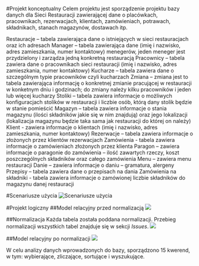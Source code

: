 #Projekt konceptualny
Celem projektu jest sporządzenie projektu bazy danych dla Sieci Restauracji zawierającej dane 
o placówkach, pracownikach, rezerwacjach, klientach, zamówieniach, potrawach, składnikach, 
stanach magazynów, dostawach itp.

Restauracje – tabela zawierająca dane o istniejących w sieci restauracjach oraz ich adresach
Manager – tabela zawierająca dane (imię i nazwisko, adres zamieszkania, numer kontaktowy)
menegerów, jeden meneger jest przydzielony i zarządza jedną konkretną restauracją
Pracownicy – tabela zawiera dane o pracownikach sieci restauracji (imię i nazwisko, adres 
zamieszkania, numer kontaktowy)
Kucharze – tabela zawiera dane o szczególnym typie pracowników czyli kucharzach
Zmiana – zmiana jest to tabela zawierająca informację o konkretnej zmianie pracującej w 
restauracji w konketnym dniu i godzinach; do zmiany należy kilku pracowników i jeden lub 
więcej kucharzy
Stoliki – tabela zawiera informacje o możliwych konfiguracjach stolików w restauracji i liczbie 
osób, którą dany stolik będzie w stanie pomieścić
Magazyn – tabela zawiera informacje o stania magazynu (ilości składników jakie się w nim 
znajdują) oraz jego lokalizacji (lokalizacja magazynu będzie taka sama jak restauracji do której 
on należy)
Klient - zawiera informacje o klientach (imię i nazwisko, adres zamieszkania, numer 
kontaktowy)
Rezerwacje – tabela zawiera informacje o złożonych przez klientów rezerwacjach
Zamówienia - tabela zawiera informacje o zamówieniach złożonych przez klienta
Paragon – zawiera informacje o paragonie do zamówienia – ilość zawartych rzeczy, koszt 
poszczególnych składników oraz całego zamówienia
Menu – zawiera menu restauracji
Danie – zawiera informacje o daniu – gramatura, alergeny
Przepisy – tabela zawiera dane o przepisach na dania
Zamówienia na składniki - tabela zawiera informacje o zamówionej liczbie składników do 
magazynu danej restauracji

#Scenariusze użycia
![Scenariusze użycia](https://user-images.githubusercontent.com/112055662/221262760-87e98adb-2125-4152-8da4-360b53611045.png)

#Projekt logiczny
##Model relacyjny przed normalizacją
![](https://user-images.githubusercontent.com/112055662/221263008-ee5b8cf2-7d4b-44c9-891f-c168300059dd.png)

##Normalizacja
Każda tabela została poddana normalizacji. Przebieg normalizacji wszystkich tabel znajduje się w sekcji _Issues_.
![](https://user-images.githubusercontent.com/112055662/221266396-71e4e99a-16fe-4937-b177-e1d2ac8d2150.png)


##Model relacyjny po normalizacji
![](https://user-images.githubusercontent.com/112055662/221263997-3097bd0d-c749-4361-b6fe-780c97807401.png)

W celu analizy danych wprowadzonych do bazy, sporządzono 15 kwerend, w tym: wybierające, zliczające, sortujące i wyszukujące.
